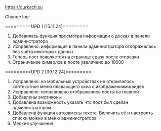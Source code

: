 https://durkach.su

Change log:

=========UPD 1 [15.11.24]=========
1. Добавилась функция просмотра информации о досках в панели администратора
2. Исправлено: информация в панели администратора отображалась без учёта некоторых данных
3. Теперь пост появляется на странице сразу после отправки
4. Ограничение символов в посте увеличено до 10000
   
=========UPD 2 [09.12.24]=========
1. Исправлено: на мобильных устройствах не открывалось контекстное меню плавающего окна с изображениями/видео
2. Исправлено: неправильно отображались посты на главной
3. Добавлены эмотиконы
4. Добавлена возможность указать что пост был сделан администратором
5. Добавлена функция автозамены текста. Включить её и настроить списки можно в меню администратора
6. Мелкие улучшения
